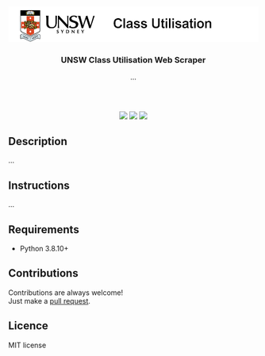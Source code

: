<p align="center">
<img src="/media/logo.png"/>
<br/>
<h3 align="center">UNSW Class Utilisation Web Scraper</h3>
<p align="center">...</p>
<h2></h2>
</p>
<br />

<p align="center">
<a href="../../issues"><img src="..." /></a>
<a href="../../pulls"><img src="https://img.shields.io/github/issues-pr/aminbeigi/UNSW-class-util-web-scraper.svg?style=flat-square" /></a>
<img src="https://img.shields.io/github/license/aminbeigi/UNSW-class-util-web-scraper?style=flat-square">
</p>

## Description
...

## Instructions

...

## Requirements
* Python 3.8.10+

## Contributions
Contributions are always welcome!  
Just make a [pull request](../../pulls).

## Licence
MIT license
